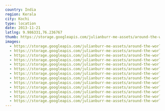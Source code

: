 ```yaml
---
country: India
region: Kerala
city: Kochi
type: location
date: 2013-11-21
latlng: 9.986331,76.236767
thumb: https://storage.googleapis.com/julianburr-me-assets/around-the-world/india/kochi/IMG_1363--thumb.JPG
images:
  - https://storage.googleapis.com/julianburr-me-assets/around-the-world/india/kochi/PB220009.JPG
  - https://storage.googleapis.com/julianburr-me-assets/around-the-world/india/kochi/IMG_1376.JPG
  - https://storage.googleapis.com/julianburr-me-assets/around-the-world/india/kochi/IMG_1357.JPG
  - https://storage.googleapis.com/julianburr-me-assets/around-the-world/india/kochi/IMG_1366.JPG
  - https://storage.googleapis.com/julianburr-me-assets/around-the-world/india/kochi/IMG_1367.JPG
  - https://storage.googleapis.com/julianburr-me-assets/around-the-world/india/kochi/IMG_1347.JPG
  - https://storage.googleapis.com/julianburr-me-assets/around-the-world/india/kochi/IMG_1343.JPG
  - https://storage.googleapis.com/julianburr-me-assets/around-the-world/india/kochi/PB220008.JPG
  - https://storage.googleapis.com/julianburr-me-assets/around-the-world/india/kochi/IMG_1363.JPG
  - https://storage.googleapis.com/julianburr-me-assets/around-the-world/india/kochi/IMG_1368.JPG
  - https://storage.googleapis.com/julianburr-me-assets/around-the-world/india/kochi/IMG_1372.JPG
  - https://storage.googleapis.com/julianburr-me-assets/around-the-world/india/kochi/IMG_1383.JPG
  - https://storage.googleapis.com/julianburr-me-assets/around-the-world/india/kochi/IMG_1374.JPG
---
```


